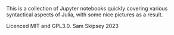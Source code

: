 This is a collection of Jupyter notebooks quickly covering various syntactical aspects of Julia, with some nice pictures as a result.

Licenced MIT and GPL3.0. Sam Skipsey 2023
